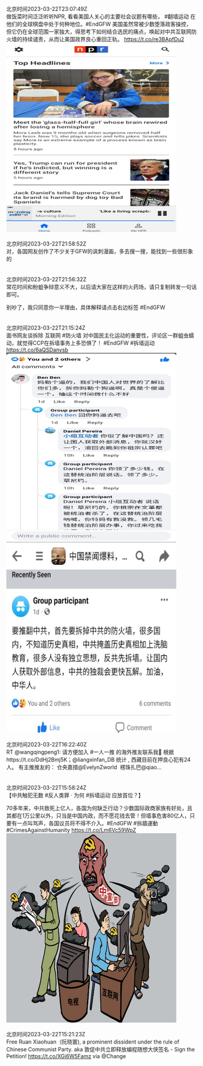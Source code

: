 北京时间2023-03-22T23:07:49Z<br>做饭菜时间泛泛听听NPR, 看看美国人关心的主要社会议题有哪些， #翻墙运动 在他们的全球棋盘中处于何种地位。#EndGFW 美国虽然常被少数堕落政客操控，但它仍在全球范围一家独大，得思考下如何结合选民的痛点，唤起对中共互联网防火墙的持续谴责，从而让美国政界良心重回正轨。 https://t.co/re3BApfDu2<br><img src='/temp/image/2023/w-Month-3/1638558102319661061_0.jpg' width='450' height='500'><br><br>北京时间2023-03-22T21:58:52Z<br>对，各国网友创作了不少关于GFW的讽刺漫画，多去搜一搜，能找到一些很形象的<br><br><br>北京时间2023-03-22T21:56:32Z<br>常花时间和粉蛆争辩意义不大，以后请大家在这样的火药场，请只复制转发一句话即可。

别吵了，我只同意你一半理由，具体解释请点击右边标签  #EndGFW<br><br><br>北京时间2023-03-22T21:15:24Z<br>面书网友谈拆除 互联网 #防火墙 对中国民主化运动的重要性，评论区一群蛆虫蠕动，就觉得CCP在拆墙事务上多恐惧了！
#EndGFW #拆墙运动 https://t.co/6aQSDanysb<br><img src='/temp/image/2023/w-Month-3/1638529812653563904_0.jpg' width='450' height='500'><img src='/temp/image/2023/w-Month-3/1638529812653563904_1.jpg' width='450' height='500'><br><br>北京时间2023-03-22T16:22:40Z<br>RT @wangqingpeng1: 请方便加入 #一人一推 的海外推友联系我🙏
根据https://t.co/DdHj2Bmj5K；@liangxinfan_DB 统计 , 西藏目前在押良心犯有24人。
有主推推友的：
仓央嘉措@EvelynZworld 
楞珠扎巴@qiao…<br><br><br>北京时间2023-03-22T15:58:24Z<br>【中共触犯无数 #反人类罪 · 为何 #拆墙运动 应放首位？】

70多年来，中共致死上亿人，各国为何缺乏行动？少数国际政商家族有好处，且其都在1万公里以外，只当是中国内政，而不愿花钱去管！但墙事危害80亿人，只要有一点叫骂声，各国议员将不得不介入。#EndGFW #拆牆運動  #CrimesAgainstHumanity https://t.co/Lm6Vc59WpZ<br><img src='/temp/image/2023/w-Month-3/1638450036681105409_0.jpg' width='450' height='500'><br><br>北京时间2023-03-22T15:21:23Z<br>Free Ruan Xiaohuan（阮晓寰), a prominent dissident under the rule of Chinese Communist Party.
aka 敦促中共立即释放编程随想大侠签名 - Sign the Petition! https://t.co/XGi6W5Famz via @Change<br><br><br>